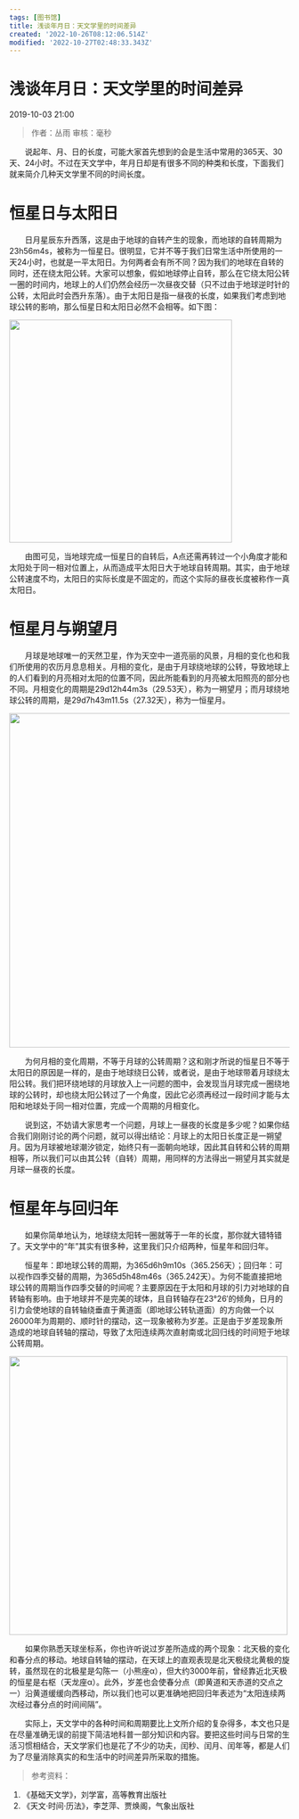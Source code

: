 ```yaml
---
tags: [图书馆]
title: 浅谈年月日：天文学里的时间差异
created: '2022-10-26T08:12:06.514Z'
modified: '2022-10-27T02:48:33.343Z'
---
```


# 浅谈年月日：天文学里的时间差异
2019-10-03 21:00

> 作者：丛雨
审核：毫秒

&emsp;&emsp;说起年、月、日的长度，可能大家首先想到的会是生活中常用的365天、30天、24小时。不过在天文学中，年月日却是有很多不同的种类和长度，下面我们就来简介几种天文学里不同的时间长度。

# 恒星日与太阳日

&emsp;&emsp;日月星辰东升西落，这是由于地球的自转产生的现象，而地球的自转周期为23h56m4s，被称为一恒星日。很明显，它并不等于我们日常生活中所使用的一天24小时，也就是一平太阳日。为何两者会有所不同？因为我们的地球在自转的同时，还在绕太阳公转。大家可以想象，假如地球停止自转，那么在它绕太阳公转一圈的时间内，地球上的人们仍然会经历一次昼夜交替（只不过由于地球逆时针的公转，太阳此时会西升东落）。由于太阳日是指一昼夜的长度，如果我们考虑到地球公转的影响，那么恒星日和太阳日必然不会相等。如下图：

<img src="https://tvax1.sinaimg.cn/large/006UcwnJly1h7jn7myocbj30bd0bygm8.jpg" width=400/>

&emsp;&emsp;由图可见，当地球完成一恒星日的自转后，A点还需再转过一个小角度才能和太阳处于同一相对位置上，从而造成平太阳日大于地球自转周期。其实，由于地球公转速度不均，太阳日的实际长度是不固定的，而这个实际的昼夜长度被称作一真太阳日。

# 恒星月与朔望月

&emsp;&emsp;月球是地球唯一的天然卫星，作为天空中一道亮丽的风景，月相的变化也和我们所使用的农历月息息相关。月相的变化，是由于月球绕地球的公转，导致地球上的人们看到的月亮相对太阳的位置不同，因此所能看到的月亮被太阳照亮的部分也不同。月相变化的周期是29d12h44m3s（29.53天），称为一朔望月；而月球绕地球公转的周期，是29d7h43m11.5s（27.32天），称为一恒星月。

<img src="https://tva4.sinaimg.cn/large/006UcwnJly1h7jnhotp38j30en0b0my8.jpg" width=600/>

&emsp;&emsp;为何月相的变化周期，不等于月球的公转周期？这和刚才所说的恒星日不等于太阳日的原因是一样的，是由于地球绕日公转，或者说，是由于地球带着月球绕太阳公转。我们把环绕地球的月球放入上一问题的图中，会发现当月球完成一圈绕地球的公转时，却也绕太阳公转过了一个角度，因此它必须再经过一段时间才能与太阳和地球处于同一相对位置，完成一个周期的月相变化。

&emsp;&emsp;说到这，不妨请大家思考一个问题，月球上一昼夜的长度是多少呢？如果你结合我们刚刚讨论的两个问题，就可以得出结论：月球上的太阳日长度正是一朔望月。因为月球被地球潮汐锁定，始终只有一面朝向地球，因此其自转和公转的周期相等，所以我们可以由其公转（自转）周期，用同样的方法得出一朔望月其实就是月球一昼夜的长度。

# 恒星年与回归年

&emsp;&emsp;如果你简单地认为，地球绕太阳转一圈就等于一年的长度，那你就大错特错了。天文学中的“年”其实有很多种，这里我们只介绍两种，恒星年和回归年。

&emsp;&emsp;恒星年：即地球公转的周期，为365d6h9m10s（365.256天）；回归年：可以视作四季交替的周期，为365d5h48m46s（365.242天）。为何不能直接把地球公转的周期当作四季交替的时间呢？主要原因在于太阳和月球的引力对地球的自转轴有影响。由于地球并不是完美的球体，且自转轴存在23°26′的倾角，日月的引力会使地球的自转轴绕垂直于黄道面（即地球公转轨道面）的方向做一个以26000年为周期的、顺时针的摆动，这一现象被称为岁差。正是由于岁差现象所造成的地球自转轴的摆动，导致了太阳连续两次直射南或北回归线的时间短于地球公转周期。

<img src="https://tva4.sinaimg.cn/large/006UcwnJly1h7jninzbp4j30i50n1aar.jpg" width=500/>

&emsp;&emsp;如果你熟悉天球坐标系，你也许听说过岁差所造成的两个现象：北天极的变化和春分点的移动。地球自转轴的摆动，在天球上的直观表现是北天极绕北黄极的旋转，虽然现在的北极星是勾陈一（小熊座α），但大约3000年前，曾经靠近北天极的恒星是右枢（天龙座α）。此外，岁差也会使春分点（即黄道和天赤道的交点之一）沿黄道缓缓向西移动，所以我们也可以更准确地把回归年表述为“太阳连续两次经过春分点的时间间隔”。

&emsp;&emsp;实际上，天文学中的各种时间和周期要比上文所介绍的复杂得多，本文也只是在尽量准确无误的前提下简洁地科普一部分知识和内容。要把这些时间与日常的生活习惯相结合，天文学家们也是花了不少的功夫，闰秒、闰月、闰年等，都是人们为了尽量消除真实的和生活中的时间差异所采取的措施。

> 参考资料：
1. 《基础天文学》，刘学富，高等教育出版社
2. 《天文·时间·历法》，李芝萍、贾焕阁，气象出版社
